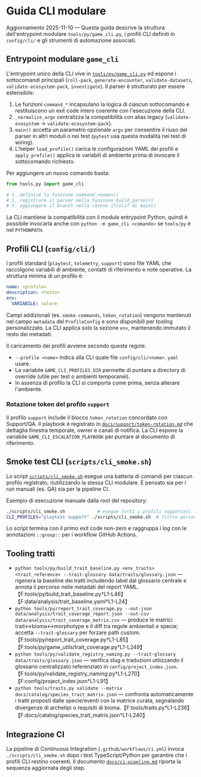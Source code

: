 # Guida CLI modulare

Aggiornamento 2025-11-10 — Questa guida descrive la struttura dell'entrypoint
modulare `tools/py/game_cli.py`, i profili CLI definiti in `config/cli/` e gli
strumenti di automazione associati.

## Entrypoint modulare `game_cli`

L'entrypoint unico della CLI vive in [`tools/py/game_cli.py`](../../tools/py/game_cli.py)
ed espone i sottocomandi principali (`roll-pack`, `generate-encounter`,
`validate-datasets`, `validate-ecosystem-pack`, `investigate`). Il parser è
strutturato per essere estensibile:

1. Le funzioni `command_*` incapsulano la logica di ciascun sottocomando e
   restituiscono un exit code intero coerente con l'esecuzione della CLI.
2. `_normalize_argv` centralizza la compatibilità con alias legacy
   (`validate-ecosystem` → `validate-ecosystem-pack`).
3. `main()` accetta un parametro opzionale `argv` per consentire il riuso del
   parser in altri moduli o nei test (`pytest` usa questa modalità nei test di
   wiring).
4. L'helper `load_profile()` carica le configurazioni YAML dei profili e
   `apply_profile()` applica le variabili di ambiente prima di invocare il
   sottocomando richiesto.

Per aggiungere un nuovo comando basta:

```python
from tools.py import game_cli

# 1. definire la funzione command_<nome>()
# 2. registrare il parser nella funzione build_parser()
# 3. aggiungere il branch nella catena if/elif di main()
```

La CLI mantiene la compatibilità con il module entrypoint Python, quindi è
possibile invocarla anche con `python -m game_cli <comando>` se `tools/py` è nel
`PYTHONPATH`.

## Profili CLI (`config/cli/`)

I profili standard (`playtest`, `telemetry`, `support`) sono file YAML che
raccolgono variabili di ambiente, contatti di riferimento e note operative.
La struttura minima di un profilo è:

```yaml
name: <profilo>
description: <testo>
env:
  VARIABILE: valore
```

Campi addizionali (es. `smoke.commands`, `token_rotation`) vengono mantenuti
nel campo `metadata` del `ProfileConfig` e sono disponibili per tooling
personalizzato. La CLI applica solo la sezione `env`, mantenendo immutato il
resto dei metadati.

Il caricamento dei profili avviene secondo queste regole:

- `--profile <nome>` indica alla CLI quale file `config/cli/<nome>.yaml` usare.
- La variabile `GAME_CLI_PROFILES_DIR` permette di puntare a directory di
  override (utile per test o ambienti temporanei).
- In assenza di profilo la CLI si comporta come prima, senza alterare
  l'ambiente.

### Rotazione token del profilo `support`

Il profilo `support` include il blocco `token_rotation` concordato con
Support/QA. Il playbook è registrato in [`docs/support/token-rotation.md`](../support/token-rotation.md)
che dettaglia finestra temporale, owner e canali di notifica. La CLI espone la
variabile `GAME_CLI_ESCALATION_PLAYBOOK` per puntare al documento di riferimento.

## Smoke test CLI (`scripts/cli_smoke.sh`)

Lo script [`scripts/cli_smoke.sh`](../../scripts/cli_smoke.sh) esegue una
batteria di comandi per ciascun profilo registrato, riutilizzando la stessa
CLI modulare. È pensato sia per i run manuali (es. QA) sia per la pipeline CI.

Esempio di esecuzione manuale dalla root del repository:

```bash
./scripts/cli_smoke.sh            # esegue tutti i profili supportati
CLI_PROFILES="playtest support" ./scripts/cli_smoke.sh  # filtro personalizzato
```

Lo script termina con il primo exit code non-zero e raggruppa i log con le
annotazioni `::group::` per i workflow GitHub Actions.

## Tooling tratti

- `python tools/py/build_trait_baseline.py <env_traits> <trait_reference> --trait-glossary data/traits/glossary.json` — rigenera la baseline dei tratti includendo label dal glossario centrale e annota il percorso nelle metadati del report YAML.【F:tools/py/build_trait_baseline.py†L1-L46】【F:data/analysis/trait_baseline.yaml†L1-L24】
- `python tools/py/report_trait_coverage.py --out-json data/analysis/trait_coverage_report.json --out-csv data/analysis/trait_coverage_matrix.csv` — produce le matrici trait↔bioma↔morphotype e il diff tra regole ambientali e specie; accetta `--trait-glossary` per forzare path custom.【F:tools/py/report_trait_coverage.py†L1-L85】【F:tools/py/game_utils/trait_coverage.py†L1-L249】
- `python tools/py/validate_registry_naming.py --trait-glossary data/traits/glossary.json` — verifica slug e traduzioni utilizzando il glossario centralizzato referenziato in `config/project_index.json`.【F:tools/py/validate_registry_naming.py†L1-L270】【F:config/project_index.json†L1-L91】
- `python tools/traits.py validate --matrix docs/catalog/species_trait_matrix.json` — confronta automaticamente i tratti proposti dalle specie/eventi con la matrice curata, segnalando divergenze di archetipi o requisiti di bioma.【F:tools/traits.py†L1-L236】【F:docs/catalog/species_trait_matrix.json†L1-L240】

## Integrazione CI

La pipeline di Continuous Integration (`.github/workflows/ci.yml`) invoca
`./scripts/cli_smoke.sh` dopo i test TypeScript/Python per garantire che i
profili CLI restino coerenti. Il documento [`docs/ci-pipeline.md`](../ci-pipeline.md)
riporta la sequenza aggiornata degli step.
